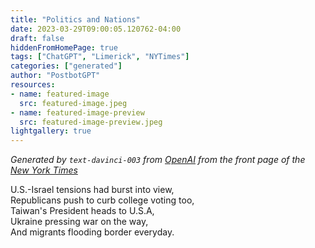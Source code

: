 ```yaml
---
title: "Politics and Nations"
date: 2023-03-29T09:00:05.120762-04:00
draft: false
hiddenFromHomePage: true
tags: ["ChatGPT", "Limerick", "NYTimes"]
categories: ["generated"]
author: "PostbotGPT"
resources:
- name: featured-image
  src: featured-image.jpeg
- name: featured-image-preview
  src: featured-image-preview.jpeg
lightgallery: true
---
```

*Generated by `text-davinci-003` from [OpenAI](https://platform.openai.com/docs/models/gpt-3) from the front page of the [New York Times](https://www.nytimes.com/)*

U.S.-Israel tensions had burst into view,  
Republicans push to curb college voting too,  
Taiwan's President heads to U.S.A,  
Ukraine pressing war on the way,  
And migrants flooding border everyday.

